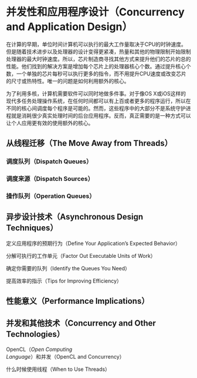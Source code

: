 # 并发性和应用程序设计（Concurrency and Application Design）

在计算的早期，单位时间计算机可以执行的最大工作量取决于CPU的时钟速度。但是随着技术进步以及处理器的设计变得更紧凑，热量和其他的物理限制开始限制处理器的最大时钟速度。所以，芯片制造商寻找其他方式来提升他们的芯片的总的性能。他们找到的解决方案是增加每个芯片上的处理器核心个数。通过提升核心个数，一个单独的芯片每秒可以执行更多的指令，而不用提升CPU速度或改变芯片的尺寸或热特性。唯一的问题是如何利用额外的核心。

为了利用多核，计算机需要软件可以同时地做多件事。对于像OS X或iOS这样的现代多任务处理操作系统，在任何时间都可以有上百或者更多的程序运行，所以在不同的核心间调度每个程序是可能的。然而，这些程序中的大部分不是系统守护进程就是消耗很少真实处理时间的后台应用程序。反而，真正需要的是一种方式可以让个人应用更有效的使用额外的核心。

## 从线程迁移（The Move Away from Threads）

### 调度队列（Dispatch Queues）

### 调度来源（Dispatch Sources）

### 操作队列（Operation Queues）

## 异步设计技术（Asynchronous Design Techniques）

定义应用程序的预期行为（Define Your Application’s Expected Behavior）

分解可执行的工作单元（Factor Out Executable Units of Work）

确定你需要的队列（Identify the Queues You Need）

提高效率的指示（Tips for Improving Efficiency）

## 性能意义（Performance Implications）

## 并发和其他技术（Concurrency and Other Technologies）

OpenCL（_Open Computing Language_）和并发（OpenCL and Concurrency）

什么时候使用线程（When to Use Threads）

